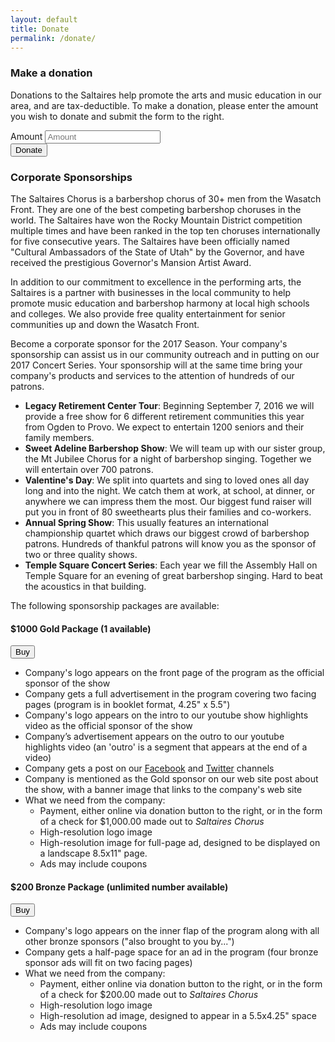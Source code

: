 ```yaml
---
layout: default
title: Donate
permalink: /donate/
---
```


### Make a donation

<div class="row">
  <div class="col-md-8">
    <p>Donations to the Saltaires help promote the arts and music education in our area,
    and are tax-deductible. To make a donation, please enter the amount you wish to
    donate and submit the form to the right.</p>
  </div>
  <div class="col-md-4">
    <form action="" method="POST" class="form-inline">
      <div id="error_explanation"></div>
      <div class="form-group">
        <label class="sr-only" for="amount">Amount</label>
        <input type="text" class="form-control" id="amount" placeholder="Amount">
      </div>
      <button type="submit" class="btn btn-default" id="donateButton">Donate</button>
    </form>
  </div>
</div>
<script src="https://checkout.stripe.com/checkout.js"></script>
<script>
function validateAmount(amount) {
  amount = amount.replace(/\$/g, '').replace(/\,/g, '')
  amount = parseFloat(amount);
  if (isNaN(amount)) {
    $('#error_explanation').html('<p>Please enter a valid amount in USD ($).</p>');
  }
  else if (amount < 5.00) {
    $('#error_explanation').html('<p>Donation amount must be at least $5.</p>');
  }
  else {
    amount = amount * 100; // Needs to be an integer!
  }
  return amount;
}

var handler = StripeCheckout.configure({
  key: 'pk_live_OQBvwJEC1ALJMWBN59v0YWb3',
  locale: 'auto',
  name: 'Saltaires',
  description: 'One-time donation',
  token: function(token) {
    var payload = {
      receipt_email: token.email,
      amount: validateAmount($('input#amount').val()),
      description: 'Saltaires Donation',
      source: token.id
    };
    function success(data) {
      window.location.replace("/thanks");
    }
    $('body').prepend('<div class="loading">Loading&#8230;</div>');
    $.ajax({
      contentType: 'application/json',
      data:        JSON.stringify(payload),
      dataType:    'json',
      success:     success,
      processData: false,
      type:        'POST',
      url:         'https://ppj4nft3vg.execute-api.us-west-2.amazonaws.com/prod'
    });
  }
});

$('#donateButton').on('click', function(e) {
  e.preventDefault();
  $('#error_explanation').html('');
  var amount = validateAmount($('input#amount').val());
  if (amount >= 500) {
    handler.open({ amount: Math.round(amount) });
  }
});

$(window).on('popstate', function() {
  handler.close();
});
</script>

### Corporate Sponsorships

The Saltaires Chorus is a barbershop chorus of 30+ men from the Wasatch Front. They are one
of the best competing barbershop choruses in the world. The Saltaires have won the Rocky
Mountain District competition multiple times and have been ranked in the top ten choruses
internationally for five consecutive years. The Saltaires have been officially named "Cultural
Ambassadors of the State of Utah" by the Governor, and have received the prestigious
Governor's Mansion Artist Award.

In addition to our commitment to excellence in the performing arts, the Saltaires is a partner with
businesses in the local community to help promote music education and barbershop harmony at
local high schools and colleges. We also provide free quality entertainment for senior
communities up and down the Wasatch Front.

Become a corporate sponsor for the 2017 Season. Your company's sponsorship can assist us
in our community outreach and in putting on our 2017 Concert Series. Your sponsorship will at
the same time bring your company's products and services to the attention of hundreds of our
patrons.

* **Legacy Retirement Center Tour**: Beginning September 7, 2016 we will provide a free show for 6 different retirement communities this year from Ogden to Provo. We expect to entertain 1200 seniors and their family members.
* **Sweet Adeline Barbershop Show**: We will team up with our sister group, the Mt Jubilee Chorus for a night of barbershop singing. Together we will entertain over 700 patrons.
* **Valentine's Day**: We split into quartets and sing to loved ones all day long and into the night. We catch them at work, at school, at dinner, or anywhere we can impress them the most. Our biggest fund raiser will put you in front of 80 sweethearts plus their families and co-workers.
* **Annual Spring Show**: This usually features an international championship quartet which draws our biggest crowd of barbershop patrons. Hundreds of thankful patrons will know you as the sponsor of two or three quality shows.
* **Temple Square Concert Series**: Each year we fill the Assembly Hall on Temple Square for an evening of great barbershop singing. Hard to beat the acoustics in that building.

The following sponsorship packages are available:

<div class="row">
  <div class="col-md-10">
    <h4>$1000 Gold Package (1 available)</h4>
  </div>
  <div class="col-md-2">
    <form action="" method="POST" class="form-inline">
      <button type="submit" class="btn btn-default" id="donateButtonGold">Buy</button>
    </form>
  </div>
</div>
<script>
$('#donateButtonGold').on('click', function(e) {
  e.preventDefault();
  handler.open({ amount: 100000 });
});
</script>

* Company's logo appears on the front page of the program as the official sponsor of the show
* Company gets a full advertisement in the program covering two facing pages (program is in booklet format, 4.25" x 5.5")
* Company's logo appears on the intro to our youtube show highlights video as the official sponsor of the show
* Company’s advertisement appears on the outro to our youtube highlights video (an 'outro' is a segment that appears at the end of a video)
* Company gets a post on our [Facebook](https://www.facebook.com/TheSaltaires/) and [Twitter](https://twitter.com/thesaltaires) channels
* Company is mentioned as the Gold sponsor on our web site post about the show, with a banner image that links to the company's web site
* What we need from the company:
  * Payment, either online via donation button to the right, or in the form of a check for $1,000.00 made out to *Saltaires Chorus*
  * High-resolution logo image
  * High-resolution image for full-page ad, designed to be displayed on a landscape 8.5x11" page.
  * Ads may include coupons


<div class="row">
  <div class="col-md-10">
    <h4>$200 Bronze Package (unlimited number available)</h4>
  </div>
  <div class="col-md-2">
    <form action="" method="POST" class="form-inline">
      <button type="submit" class="btn btn-default" id="donateButtonBronze">Buy</button>
    </form>
  </div>
</div>
<script>
$('#donateButtonBronze').on('click', function(e) {
  e.preventDefault();
  handler.open({ amount: 20000 });
});
</script>

* Company's logo appears on the inner flap of the program along with all other bronze sponsors ("also brought to you by...")
* Company gets a half-page space for an ad in the program (four bronze sponsor ads will fit on two facing pages)
* What we need from the company:
  * Payment, either online via donation button to the right, or in the form of a check for $200.00 made out to *Saltaires Chorus*
  * High-resolution logo image
  * High-resolution ad image, designed to appear in a 5.5x4.25" space
  * Ads may include coupons
